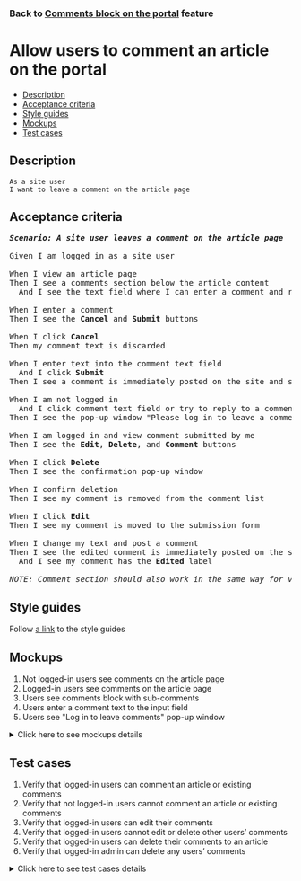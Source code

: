### Back to [Comments block on the portal](../../README.md) feature

# Allow users to comment an article on the portal

- [Description](#description)
- [Acceptance criteria](#acceptance-criteria)
- [Style guides](#style-guides)
- [Mockups](#mockups)
- [Test cases](#test-cases)

## Description

    As a site user
    I want to leave a comment on the article page

## Acceptance criteria

<pre>
<b><i>Scenario: A site user leaves a comment on the article page</i></b>

Given I am logged in as a site user

When I view an article page
Then I see a comments section below the article content
  And I see the text field where I can enter a comment and reply to existing comments

When I enter a comment
Then I see the <b>Cancel</b> and <b>Submit</b> buttons

When I click <b>Cancel</b>
Then my comment text is discarded

When I enter text into the comment text field
  And I click <b>Submit</b>
Then I see a comment is immediately posted on the site and submitted for moderation

When I am not logged in
  And I click comment text field or try to reply to a comment
Then I see the pop-up window "Please log in to leave a comment" with the link to the log-in page

When I am logged in and view comment submitted by me
Then I see the <b>Edit</b>, <b>Delete</b>, and <b>Comment</b> buttons

When I click <b>Delete</b>
Then I see the confirmation pop-up window

When I confirm deletion
Then I see my comment is removed from the comment list

When I click <b>Edit</b>
Then I see my comment is moved to the submission form

When I change my text and post a comment
Then I see the edited comment is immediately posted on the site in the right place and submitted for moderation
  And I see my comment has the <b>Edited</b> label

<i>NOTE: Comment section should also work in the same way for videos.</i>
</pre>

## Style guides

Follow [a link](https://www.figma.com/proto/0zkkf5WC77OSpvyD6YXpFE/Style-guides?page-id=0%3A1&node-id=19%3A5368&viewport=266%2C48%2C0.54&scaling=min-zoom&starting-point-node-id=19%3A5368) to the style guides

## Mockups

1. Not logged-in users see comments on the article page
2. Logged-in users see comments on the article page
3. Users see comments block with sub-comments
4. Users enter a comment text to the input field
5. Users see "Log in to leave comments" pop-up window

<details>
  <summary>Click here to see mockups details</summary>

**1. Not logged-in users see comments on the article page:**

![Not logged-in users see comments on the article page](/sports_hub_portal/web_application_features/comments/images/comments_for_no_logged_in_user.png)

**2. Logged-in users see comments on the article page:**

![Logged-in users see comments on the article page](/sports_hub_portal/web_application_features/comments/images/comments_for_logged_in_user.png)

**3. Users see comments block with sub-comments:**

![Users see comments block with sub-comments](/sports_hub_portal/web_application_features/comments/images/sub_comments.png)

**4. Users enter a comment text to the input field:**

![Users enter a comment text to the input field](/sports_hub_portal/web_application_features/comments/images/posting_comments_in_progress.png)

**5. Users see "Log in to leave comments" pop-up window:**

![Users see "Log in to leave comments" pop-up window](/sports_hub_portal/web_application_features/comments/images/log_in_to_leave_comments_popup.png)

</details>

## Test cases

1. Verify that logged-in users can comment an article or existing comments
2. Verify that not logged-in users cannot comment an article or existing comments
3. Verify that logged-in users can edit their comments
4. Verify that logged-in users cannot edit or delete other users’ comments
5. Verify that logged-in users can delete their comments to an article
6. Verify that logged-in admin can delete any users’ comments

<details>
  <summary>Click here to see test cases details</summary>

### **#1. Verify that logged-in users can comment an article or existing comments**

|Preconditions|Steps|Expected result
--------------|-----|----------
|- Log in with user account</br>- There is some article with comments enabled</br>- There are some users’ comments to articles|1) Select an article</br>2) Enter a comment</br>3) Click <b>Submit</b></br>4) Reply to a comment from another user</br>5) Click <b>Submit</b>|1) Comment appears as the latest comment to the article and is visible to users</br>2) Comment appears as the latest comment to another comment and is visible to users|

### **#2. Verify that not logged-in users cannot comment an article or existing comments**

|Preconditions|Steps|Expected result
--------------|-----|----------
|- The user is not logged in</br>- There is some article with comments enabled</br>- There are some users’ comments to the article|1) Select an article</br>2) Select comment form to the article</br>3) View comments to the article</br>4) Select comment form to reply to a comment|2) Pop-up window "Please log in to leave a comment" with a link to log-in page appears</br>4) Pop-up window "Please log in to leave a comment" with a link to log-in page appears|

### **#3. Verify that logged-in users can edit their comments**

|Preconditions|Steps|Expected result
--------------|-----|----------
|- Log in with user account</br>- There is a comment to the article by this user</br>- There is a reply to the existing comment by this user|1) On the <b>Home</b> page, select an article with comments</br>2) Go to your reply to a comment, and then click <b>Edit</b></br>3) Make some changes</br>4) Click <b>Submit</b>|4) The edited comment is immediately posted with the <b>Edited</b> label in the right place, and all users can see it|

### **#4. Verify that logged-in users cannot edit or delete other users’ comments**

|Preconditions|Steps|Expected result
--------------|-----|----------
|- Log in with user account</br>- There are some comments of other users to the article</br>- There are some replies from other users to comments|1) Select some article with comments</br>2) View other users’ comments to the article</br>3) View other users’ replies to comments|2) The <b>Edit</b> and <b>Delete</b> buttons are not available</br>3) The <b>Edit</b> and <b>Delete</b> buttons are not available|

### **#5. Verify that logged-in users can delete their comments to an article**

|Preconditions|Steps|Expected result
--------------|-----|----------
|- Log in with user account</br>- There is a comment to the article by this user</br>- There is a reply to the comment by this user|1) Select previously commented article on the <b>Home</b> page</br>2) Click the <b>Delete</b> button near the user’s comment to the article</br>3) Click <b>Delete</b></br>4) Click the <b>Delete</b> button near the user’s comment to the article</br>5) Click <b>Delete</b>|2) Confirmation pop-up window appears</br>3) Comment is removed and not visible anymore</br>4) Confirmation pop-up window appears</br>5) Comment is removed and not visible anymore|

### **#6. Verify that logged-in admin can delete any users’ comments**

|Preconditions|Steps|Expected result
--------------|-----|----------
|- Log in with admin account</br>- There are some comments to an article</br>- There are some replies to comments|1) On the <b>Home</b> page, select previously commented article</br>2) Select a comment, and then click <b>Delete</b>|1) Confirmation pop-up window appears</br>2) Comment is removed and not visible anymore</br>|
</details>
